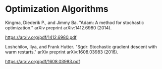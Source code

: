 # Optimization Algorithms

Kingma, Diederik P., and Jimmy Ba. "Adam: A method for stochastic optimization." arXiv preprint arXiv:1412.6980 (2014).

https://arxiv.org/pdf/1412.6980.pdf

Loshchilov, Ilya, and Frank Hutter. "Sgdr: Stochastic gradient descent with warm restarts." arXiv preprint arXiv:1608.03983 (2016).

https://arxiv.org/pdf/1608.03983.pdf

